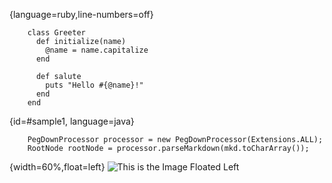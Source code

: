 
{language=ruby,line-numbers=off}
```
    class Greeter
      def initialize(name)
        @name = name.capitalize
      end
    
      def salute
        puts "Hello #{@name}!"
      end
    end
```


{id=#sample1, language=java}
```
    PegDownProcessor processor = new PegDownProcessor(Extensions.ALL);
    RootNode rootNode = processor.parseMarkdown(mkd.toCharArray());
```

{width=60%,float=left}
![This is the Image Floated Left](images/LeanpubLogo1200x610_300ppi.png)